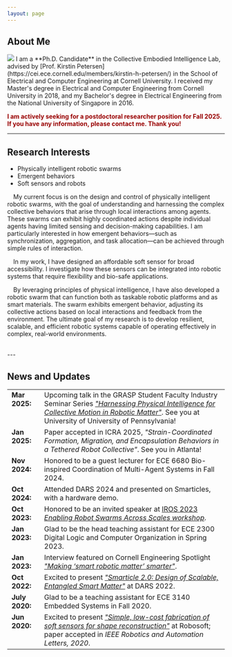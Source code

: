 ```yaml
---
layout: page
---
```


## About Me
<img src="https://www.dannama.com/images/IMG_5377.JPG" class="floatpic">
I am a **Ph.D. Candidate** in the Collective Embodied Intelligence Lab, advised by [Prof. Kirstin Petersen](https://cei.ece.cornell.edu/members/kirstin-h-petersen/) in the School of Electrical and Computer Engineering at Cornell University. I received my Master's degree in Electrical and Computer Engineering from Cornell University in 2018, and my Bachelor's degree in Electrical Engineering from the National University of Singapore in 2016.


**<font color="#990000">I am actively seeking for a postdoctoral researcher position for Fall 2025. If you have any information, please contact me. Thank you!</font>**

---
## Research Interests

- Physically intelligent robotic swarms
- Emergent behaviors
- Soft sensors and robots

<p style="text-indent: 1em;"> My current focus is on the design and control of physically intelligent robotic swarms, with the goal of understanding and harnessing the complex collective behaviors that arise through local interactions among agents. These swarms can exhibit highly coordinated actions despite individual agents having limited sensing and decision-making capabilities. I am particularly interested in how emergent behaviors—such as synchronization, aggregation, and task allocation—can be achieved through simple rules of interaction.</p>
<p style="text-indent: 1em;"> In my work, I have designed an affordable soft sensor for broad accessibility. I investigate how these sensors can be integrated into robotic systems that require flexibility and bio-safe applications.</p>
<p style="text-indent: 1em;"> By leveraging principles of physical intelligence, I have also developed a robotic swarm that can function both as taskable robotic platforms and as smart materials. The swarm exhibits emergent behavior, adjusting its collective actions based on local interactions and feedback from the environment. The ultimate goal of my research is to develop resilient, scalable, and efficient robotic systems capable of operating effectively in complex, real-world environments.</p>
<br>
---


## News and Updates

<table style="width:100%; border-collapse: collapse; border: none;">
  <tr>
    <td style="width:15%; padding-right: 10px; vertical-align: top; font-weight: bold; text-align: left; padding-left: 10px;"><strong>Mar 2025:</strong></td>
    <td style="text-align: left; padding-left: 10px;">Upcoming talk in the GRASP Student Faculty Industry Seminar Series <a href="https://www.grasp.upenn.edu/events/spring-2025-grasp-sfi-danna-ma/"><i>"Harnessing Physical Intelligence for Collective Motion in Robotic Matter"</i></a>. See you at University of University of Pennsylvania!</td>
  </tr>
  <tr>
    <td style="width:15%; padding-right: 10px; vertical-align: top; font-weight: bold; text-align: left; padding-left: 10px;"><strong>Jan 2025:</strong></td>
    <td style="text-align: left; padding-left: 10px;">Paper accepted in ICRA 2025, <i>"Strain-Coordinated Formation, Migration, and Encapsulation Behaviors in a Tethered Robot Collective"</i>. See you in Atlanta!</td>
  </tr>
  <tr>
    <td style="width:15%; padding-right: 10px; vertical-align: top; font-weight: bold; text-align: left; padding-left: 10px;"><strong>Nov 2024:</strong></td>
    <td style="text-align: left; padding-left: 10px;">Honored to be a guest lecturer for ECE 6680 Bio-inspired Coordination of Multi-Agent Systems in Fall 2024.</td>
  </tr>
  <tr>
    <td style="width:15%; padding-right: 10px; vertical-align: top; font-weight: bold; text-align: left; padding-left: 10px;"><strong>Oct 2024:</strong></td>
    <td style="text-align: left; padding-left: 10px;">Attended DARS 2024 and presented on Smarticles, with a hardware demo.</td>
  </tr>
  <tr>
    <td style="width:15%; padding-right: 10px; vertical-align: top; font-weight: bold; text-align: left; padding-left: 10px;"><strong>Oct 2023:</strong></td>
    <td style="text-align: left; padding-left: 10px;">Honored to be an invited speaker at <a href="https://swarmsatallscales.weebly.com/schedule.html">IROS 2023 <i>Enabling Robot Swarms Across Scales workshop</i></a>.</td>
  </tr>
  <tr>
    <td style="width:15%; padding-right: 10px; vertical-align: top; font-weight: bold; text-align: left; padding-left: 10px;"><strong>Jan 2023:</strong></td>
    <td style="text-align: left; padding-left: 10px;">Glad to be the head teaching assistant for ECE 2300 Digital Logic and Computer Organization in Spring 2023.</td>
  </tr>
  <tr>
    <td style="width:15%; padding-right: 10px; vertical-align: top; font-weight: bold; text-align: left; padding-left: 10px;"><strong>Jan 2023:</strong></td>
    <td style="text-align: left; padding-left: 10px;">Interview featured on Cornell Engineering Spotlight <a href="https://www.engineering.cornell.edu/spotlights/making-smart-robotic-matter-smarter"><i>"Making ‘smart robotic matter’ smarter"</i></a>.</td>
  </tr>
  <tr>
    <td style="width:15%; padding-right: 10px; vertical-align: top; font-weight: bold; text-align: left; padding-left: 10px;"><strong>Oct 2022:</strong></td>
    <td style="text-align: left; padding-left: 10px;">Excited to present <a href="https://link.springer.com/chapter/10.1007/978-3-031-51497-5_36"><i>"Smarticle 2.0: Design of Scalable, Entangled Smart Matter"</i></a> at DARS 2022.</td>
  </tr>
  <tr>
    <td style="width:15%; padding-right: 10px; vertical-align: top; font-weight: bold; text-align: left; padding-left: 10px;"><strong>July 2020:</strong></td>
    <td style="text-align: left; padding-left: 10px;">Glad to be a teaching assistant for ECE 3140 Embedded Systems in Fall 2020.</td>
  </tr>
  <tr>
    <td style="width:15%; padding-right: 10px; vertical-align: top; font-weight: bold; text-align: left; padding-left: 10px;"><strong>Jun 2020:</strong></td>
    <td style="text-align: left; padding-left: 10px;">Excited to present <a href="https://ieeexplore.ieee.org/abstract/document/9067833"><i>"Simple, low-cost fabrication of soft sensors for shape reconstruction"</i></a> at Robosoft; paper accepted in <i>IEEE Robotics and Automation Letters, 2020</i>.</td>
  </tr>
</table>


<br>


